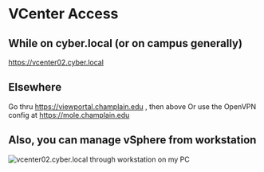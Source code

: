 # VCenter Access

## While on cyber.local (or on campus generally)
https://vcenter02.cyber.local

## Elsewhere
Go thru https://viewportal.champlain.edu , then above
Or use the OpenVPN config at https://mole.champlain.edu

## Also, you can manage vSphere from workstation
![vcenter02.cyber.local through workstation on my PC](/image.png)